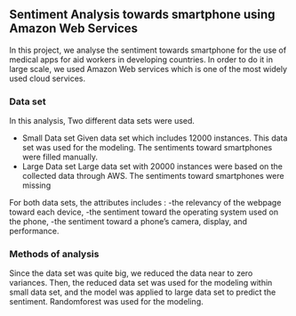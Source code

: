 ## Sentiment Analysis towards smartphone using Amazon Web Services

In this project, we analyse the sentiment towards smartphone for the use of medical apps for aid workers in developing countries. 
In order to do it in large scale, we used Amazon Web services which is one of the most widely used cloud services.

### Data set
In this analysis, Two different data sets were used. 
- Small Data set
Given data set which includes 12000 instances. This data set was used for the modeling. 
The sentiments toward smartphones were filled manually. 
- Large Data set
Large data set with 20000 instances were based on the collected data through AWS.
The sentiments toward smartphones were missing

For both data sets, the attributes includes : 
-the relevancy of the webpage toward each device, 
-the sentiment toward the operating system used on the phone, 
-the sentiment toward a phone’s camera, display, and performance. 


### Methods of analysis
Since the data set was quite big, we reduced the data near to zero variances. 
Then, the reduced data set was used for the modeling within small data set, and the model was applied to large data set to predict the sentiment. 
Randomforest was used for the modeling.
